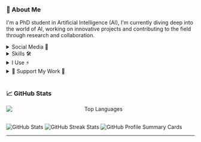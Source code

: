 ### 🚀 About Me

I'm a PhD student in Artificial Intelligence (AI), 
I'm currently diving deep into the world of AI, working on innovative projects and contributing to the field through research and collaboration.

<details>
<summary>Social Media 🔗</summary>
<br/>



<a href="https://www.linkedin.com/in/danialpahlavan/"><img align="left" alt="Danial Linkedin" width="30px" src="https://github.com/edent/SuperTinyIcons/blob/master/images/svg/linkedin.svg" /></a>


<br/>
P.S: This is my secondary GitHub account 👨‍💻
</details>

<details>
<summary>Skills 🛠️</summary>
<br/>

- Languages: Python, C++
- Frameworks: TensorFlow, PyTorch, Keras
- Tools: Jupyter Notebook, Docker, Git
- Areas of Expertise: Machine Learning, Computer Vision, Natural Language Processing

</details>

<details>
<summary>I Use ⚡</summary>
<br/>

- OS: Linux, Windows
- IDEs: VS Code, PyCharm
- Version Control: Git

</details>


<details>
<summary> 💖 Support My Work 💖</summary>
<br/>

If you find my repositories helpful and would like to support my work, consider making a donation. Your contribution is greatly appreciated and will help me continue to develop and maintain these projects.

### Cryptocurrency 🪙
- **Ethereum (ETH)**
  `0x526968dF2AB74d7B4132F8D68Cf1BE6D126c6f82`
- **Binance Coin (BNB) - Smart Chain**
  `0x526968dF2AB74d7B4132F8D68Cf1BE6D126c6f82`


### Other Payment Methods
- **Webmoney** 

  - <a href="https://donate.webmoney.com/w/wDyvsXZ2gZfJT1Tnv39SMt"><img align="left" alt="Webmoney" width="30px" src="https://www.wmtransfer.com/img/icons/wmlogo_flat_256.png?1711979909" /></a>
 


### For Iranian Contributors
- **Reymit**
  - <a href="https://reymit.ir/danialpahlavan"><img align="left" alt="Reymit" width="30px" src="https://blog.reymit.ir/wp-content/uploads/2021/03/icon-1.png" /></a>
  
- **coffeete**
  - <a href="http://www.coffeete.ir/danialpahlavan"> <img  align="left" alt="coffeete" src="http://www.coffeete.ir/images/buttons/lemonchiffon.png" style="width:260px;" /> </a>

</details>
<br/>


### 📈 GitHub Stats

<p align="center">
  <img
    src="https://github-readme-stats.vercel.app/api/top-langs?username=danialpahlavan&show_icons=true&locale=en&layout=compact&theme=dark&hide=HTML,CSS,SCSS,Ruby,Jupyter%20Notebook"
    alt="Top Languages"
    class="dark-theme" />
  <img
    src="https://github-readme-stats.vercel.app/api/top-langs?username=danialpahlavan&show_icons=true&locale=en&layout=compact&hide=HTML,CSS,SCSS,Ruby,Jupyter%20Notebook"
    alt="Top Languages"
    class="light-theme" />
</p>

<style>
  .dark-theme {
    display: none;
  }

  .light-theme {
    display: block;
  }

  @media (prefers-color-scheme: dark) {
    .dark-theme {
      display: block;
    }

    .light-theme {
      display: none;
    }
  }
</style>



  <br/>

  <picture>
    <source
      srcset="https://github-readme-stats-eight-theta.vercel.app/api?username=danialpahlavan&show_icons=true&theme=algolia&include_all_commits=true&count_private=true"
      media="(prefers-color-scheme: dark)" />
    <img src="https://github-readme-stats-eight-theta.vercel.app/api?username=danialpahlavan&show_icons=true&theme=transparent&include_all_commits=true&count_private=true" alt="GitHub Stats" />
  </picture>

  <picture>
    <source
      srcset="http://github-readme-streak-stats.herokuapp.com?user=danialpahlavan&theme=algolia"
      media="(prefers-color-scheme: dark)" />
    <img src="http://github-readme-streak-stats.herokuapp.com?user=danialpahlavan&theme=algolia&theme=transparent" alt="GitHub Streak Stats" />
  </picture>

  <picture>
    <source
      srcset="https://github-profile-summary-cards.vercel.app/api/cards/profile-details?username=danialpahlavan&theme=tokyonight"
      media="(prefers-color-scheme: dark)" />
    <img src="https://github-profile-summary-cards.vercel.app/api/cards/profile-details?username=danialpahlavan&theme=transparent" alt="GitHub Profile Summary Cards" />
  </picture>
</p>



-----
